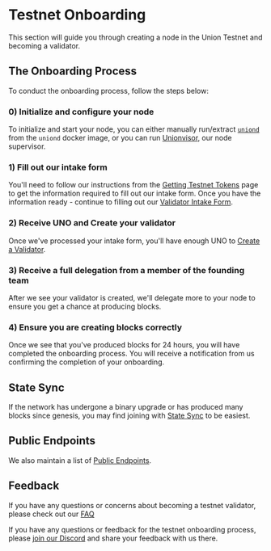 # Testnet Onboarding

This section will guide you through creating a node in the Union Testnet and becoming a validator.

## The Onboarding Process

To conduct the onboarding process, follow the steps below:

### 0) Initialize and configure your node

To initialize and start your node, you can either manually run/extract [`uniond`](./01_obtaining_uniond.md) from the `uniond` docker image, or you can run [Unionvisor](./06_unionvisor.md), our node supervisor.

### 1) Fill out our intake form

You'll need to follow our instructions from the [Getting Testnet Tokens](./02_getting_tokens.md) page to get the information required to fill out our intake form. Once you have the information ready - continue to filling out our [Validator Intake Form](https://7xv16fh3twz.typeform.com/to/eYTMvi11).

### 2) Receive UNO and Create your validator

Once we've processed your intake form, you'll have enough UNO to [Create a Validator](./creating_validators).

### 3) Receive a full delegation from a member of the founding team

After we see your validator is created, we'll delegate more to your node to ensure you get a chance at producing blocks.

### 4) Ensure you are creating blocks correctly

Once we see that you've produced blocks for 24 hours, you will have completed the onboarding process. You will receive a notification from us confirming the completion of your onboarding.

## State Sync

If the network has undergone a binary upgrade or has produced many blocks since genesis, you may find joining with [State Sync](./state_sync) to be easiest.

## Public Endpoints

We also maintain a list of [Public Endpoints](./public_endpoints).

## Feedback

If you have any questions or concerns about becoming a testnet validator, please check out our [FAQ](./faq)

If you have any questions or feedback for the testnet onboarding process, please [join our Discord](https://discord.gg/union-build) and share your feedback with us there.
